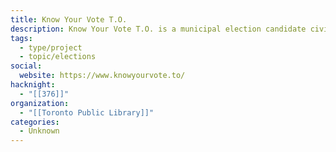 ```yaml
---
title: Know Your Vote T.O.
description: Know Your Vote T.O. is a municipal election candidate civic learning website developed by the Toronto Public Library.
tags:
  - type/project
  - topic/elections
social:
  website: https://www.knowyourvote.to/
hacknight:
  - "[[376]]"
organization:
  - "[[Toronto Public Library]]"
categories:
  - Unknown
---
```


